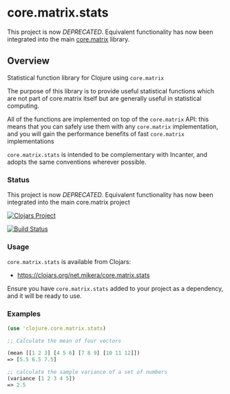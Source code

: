 core.matrix.stats
=================

This project is now *DEPRECATED*. Equivalent functionality has now been integrated into the main [core.matrix](http://github.com/mikera/core.matrix) library.

## Overview

Statistical function library for Clojure using `core.matrix`

The purpose of this library is to provide useful statistical functions 
which are not part of core.matrix itself but are generally useful in statistical computing.

All of the functions are implemented on top of the `core.matrix` API: this means that you 
can safely use them with any `core.matrix` implementation, and you will gain the performance 
benefits of fast `core.matrix` implementations

`core.matrix.stats` is intended to be complementary with Incanter, and adopts the same 
conventions wherever possible.

### Status

This project is now *DEPRECATED*. Equivalent functionality has now been integrated into the main core.matrix project

[![Clojars Project](http://clojars.org/net.mikera/core.matrix.stats/latest-version.svg)](http://clojars.org/net.mikera/core.matrix.stats)

[![Build Status](https://travis-ci.org/clojure-numerics/core.matrix.stats.png?branch=master)](https://travis-ci.org/clojure-numerics/core.matrix.stats)

### Usage

`core.matrix.stats` is available from Clojars:

 - https://clojars.org/net.mikera/core.matrix.stats

Ensure you have `core.matrix.stats` added to your project as a dependency, and it will be ready to use.

### Examples

```clojure
(use 'clojure.core.matrix.stats)

;; Calculate the mean of four vectors

(mean [[1 2 3] [4 5 6] [7 8 9] [10 11 12]])
=> [5.5 6.5 7.5]

;; calculate the sample variance of a set of numbers
(variance [1 2 3 4 5])
=> 2.5
```
